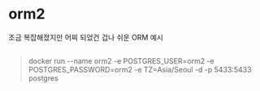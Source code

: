 # orm2
조금 복잡해졌지만 어찌 되었건 겁나 쉬운 ORM 예시

##
> docker run --name orm2 -e POSTGRES_USER=orm2 -e POSTGRES_PASSWORD=orm2 -e TZ=Asia/Seoul -d -p 5433:5433 postgres
